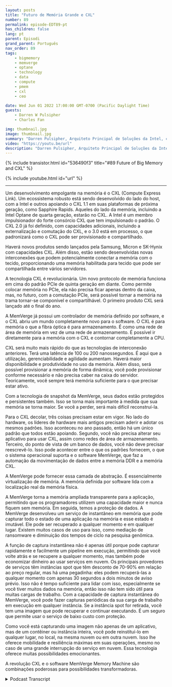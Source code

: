 ```yaml
---
layout: posts
title: "Futuro de Memória Grande e CXL"
number: 89
permalink: episode-EDT89-pt
has_children: false
lang: pt
parent: Episodi
grand_parent: Português
nav_order: 89
tags:
    - bigmemory
    - memverge
    - optane
    - technology
    - data
    - compute
    - pmem
    - cxl
    - ceo

date: Wed Jun 01 2022 17:00:00 GMT-0700 (Pacific Daylight Time)
guests:
    - Darren W Pulsipher
    - Charles Fan

img: thumbnail.jpg
image: thumbnail.jpg
summary: "Darren Pulsipher, Arquiteto Principal de Soluções da Intel, conversa com Charles Fan, CEO da MemVerge, sobre como a revolução do CXL e o software da MemVerge são o futuro da memória grande."
video: "https://youtu.be/url"
description: "Darren Pulsipher, Arquiteto Principal de Soluções da Intel, conversa com Charles Fan, CEO da MemVerge, sobre como a revolução do CXL e o software da MemVerge são o futuro da memória grande."
---
```


<div>
{% include transistor.html id="536490f3" title="#89 Future of Big Memory and CXL" %}

{% include youtube.html id="url" %}
</div>

---

Um desenvolvimento empolgante na memória é o CXL (Compute Express Link). Um ecossistema robusto está sendo desenvolvido do lado do host, com a Intel e outros apoiando o CXL 1.1 em suas plataformas de próxima geração, como Sapphire Rapids. Aqueles do lado da memória, incluindo a Intel Optane de quarta geração, estarão no CXL. A Intel é um membro impulsionador do forte consórcio CXL que tem impulsionado o padrão. O CXL 2.0 já foi definido, com capacidades adicionais, incluindo a externalização e comutação do CXL, e o 3.0 está em processo, o que padronizará como o CXL pode ser provisionado e compartilhado.

Haverá novos produtos sendo lançados pela Samsung, Micron e SK-Hynix com capacidades CXL. Além disso, estão sendo desenvolvidas novas interconexões que podem potencialmente conectar a memória com o tecido, proporcionando uma memória habilitada para tecido que pode ser compartilhada entre vários servidores.

A tecnologia CXL é revolucionária. Um novo protocolo de memória funciona em cima do padrão PCIe de quinta geração em diante. Como permite colocar memória no PCIe, ela não precisa ficar apenas dentro da caixa, mas, no futuro, com a comutação PCIe, será possível tornar a memória na trama tornar-se componível e compartilhável. O primeiro produto CXL será lançado até o final do ano.

A MemVerge já possui um controlador de memória definido por software, e o CXL abriu um mundo completamente novo para o software. O CXL é para memória o que a fibra óptica é para armazenamento. É como uma rede de área de memória em vez de uma rede de armazenamento. É possível ir diretamente para a memória com o CXL e contornar completamente a CPU.

CXL será muito mais rápido do que as tecnologias de interconexão anteriores. Terá uma latência de 100 ou 200 nanossegundos. É aqui que a utilização, gerenciabilidade e agilidade aumentam. Haverá maior disponibilidade e produtividade no uso da memória. Além disso, será possível provisionar a memória de forma dinâmica; você pode provisionar conforme necessário e não precisa caber na caixa do servidor. Teoricamente, você sempre terá memória suficiente para o que precisar estar ativo.

Com a tecnologia de snapshot da MemVerge, seus dados estão protegidos e persistentes também. Isso se torna mais importante à medida que sua memória se torna maior. Se você a perder, será mais difícil reconstruí-la.

Para o CXL decolar, três coisas precisam estar em vigor. No lado do hardware, os líderes de hardware mais antigos precisam aderir e adotar os mesmos padrões. Isso aconteceu no ano passado, então há um único padrão que todos estão apoiando. Segundo, você não precisa alterar seu aplicativo para usar CXL, assim como redes de área de armazenamento. Terceiro, do ponto de vista de um banco de dados, você não deve precisar reescrevê-lo. Isso pode acontecer entre o que os padrões fornecem, o que o sistema operacional suporta e o software MemVerge, que faz a automação da movimentação de dados entre a memória DDR e a memória CXL.

A MemVerge pode fornecer essa camada de abstração. É essencialmente virtualização de memória. A memória definida por software lida com a localização real da memória física.

A MemVerge torna a memória ampliada transparente para a aplicação, permitindo que os programadores utilizem uma capacidade maior e nunca fiquem sem memória. Em seguida, temos a proteção de dados. A MemVerge desenvolveu um serviço de instantâneo em memória que pode capturar todo o estado de uma aplicação na memória e esse estado é imutável. Ele pode ser recuperado a qualquer momento e em qualquer lugar. Existem muitos casos de uso para isso, como mediação de ransomware e diminuição dos tempos de ciclo na pesquisa genômica.

A função de captura instantânea não é apenas útil porque pode capturar rapidamente e facilmente um pipeline em execução, permitindo que você volte atrás e se recupere a qualquer momento, mas também pode economizar dinheiro ao usar serviços em nuvem. Os principais provedores de serviços têm instâncias spot que têm desconto de 70-90% em relação ao preço regular, mas há uma pegadinha: eles podem recuperá-las a qualquer momento com apenas 30 segundos a dois minutos de aviso prévio. Isso não é tempo suficiente para lidar com isso, especialmente se você tiver muitos dados na memória, então isso não tem sido útil para muitas cargas de trabalho. Com a capacidade de captura instantânea do MemVerge, você pode fazer capturas periódicas da sua carga de trabalho em execução em qualquer instância. Se a instância spot for retirada, você tem uma imagem que pode recuperar e continuar executando. É um seguro que permite usar o serviço de baixo custo com proteção.

Como você está capturando uma imagem não apenas de um aplicativo, mas de um contêiner ou instância inteira, você pode reinstituí-lo em qualquer lugar, no local, na mesma nuvem ou em outra nuvem. Isso lhe oferece mobilidade e resiliência máximas em suas operações, mesmo no caso de uma grande interrupção do serviço em nuvem. Essa tecnologia oferece muitas possibilidades emocionantes.

A revolução CXL e o software MemVerge Memory Machine são combinações poderosas para possibilidades transformadoras.



<details>
<summary> Podcast Transcript </summary>

<p></p>

</details>
